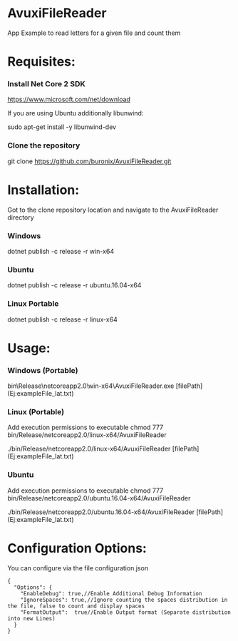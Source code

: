 # AvuxiFileReader
App Example to read letters for a given file and count them

# Requisites:

### Install Net Core 2 SDK

https://www.microsoft.com/net/download

If you are using Ubuntu additionally libunwind:

sudo apt-get install -y libunwind-dev

### Clone the repository

git clone https://github.com/buronix/AvuxiFileReader.git

# Installation:

Got to the clone repository location and navigate to the AvuxiFileReader directory

### Windows

dotnet publish -c release -r win-x64

### Ubuntu

dotnet publish -c release -r ubuntu.16.04-x64

### Linux Portable

dotnet publish -c release -r linux-x64


# Usage:

### Windows (Portable)

bin\Release\netcoreapp2.0\win-x64\AvuxiFileReader.exe [filePath] (Ej:exampleFile_lat.txt)

### Linux (Portable)

Add execution permissions to executable chmod 777 bin/Release/netcoreapp2.0/linux-x64/AvuxiFileReader

./bin/Release/netcoreapp2.0/linux-x64/AvuxiFileReader [filePath] (Ej:exampleFile_lat.txt)

### Ubuntu

Add execution permissions to executable chmod 777 bin/Release/netcoreapp2.0/ubuntu.16.04-x64/AvuxiFileReader

./bin/Release/netcoreapp2.0/ubuntu.16.04-x64/AvuxiFileReader [filePath] (Ej:exampleFile_lat.txt)

# Configuration Options:
You can configure via the file configuration.json
```
{
  "Options": {
    "EnableDebug": true,//Enable Additional Debug Information
    "IgnoreSpaces": true,//Ignore counting the spaces distribution in the file, false to count and display spaces
    "FormatOutput":  true//Enable Output format (Separate distribution into new Lines)
  }
}
```

